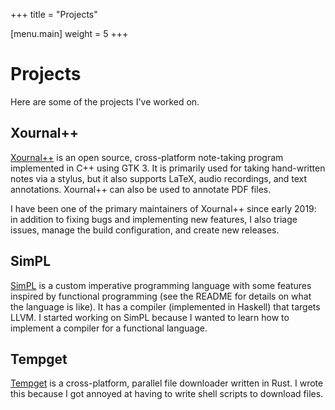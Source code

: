 +++
title = "Projects"

[menu.main]
weight = 5
+++

# Projects

Here are some of the projects I've worked on.

## Xournal++

[Xournal++](https://github.com/xournalpp/xournalpp#xournal) is an open source,
cross-platform note-taking program implemented in C++ using GTK 3. It is
primarily used for taking hand-written notes via a stylus, but it also supports
LaTeX, audio recordings, and text annotations. Xournal++ can also be used to
annotate PDF files.

I have been one of the primary maintainers of Xournal++ since early 2019: in
addition to fixing bugs and implementing new features, I also triage issues,
manage the build configuration, and create new releases.

## SimPL

[SimPL](https://github.com/Technius/simpl/) is a custom imperative programming
language with some features inspired by functional programming (see the README
for details on what the language is like). It has a compiler (implemented in
Haskell) that targets LLVM. I started working on SimPL because I wanted to learn
how to implement a compiler for a functional language.

## Tempget

[Tempget](https://github.com/Technius/tempget) is a cross-platform, parallel
file downloader written in Rust. I wrote this because I got annoyed at having to
write shell scripts to download files.
